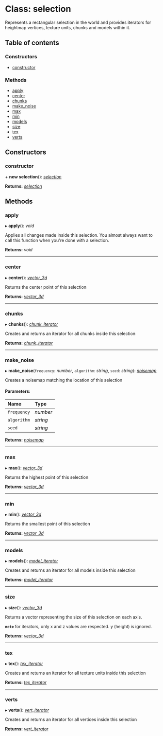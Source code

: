 # Class: selection

Represents a rectangular selection in the world and provides
iterators for heightmap vertices, texture units, chunks and models within it.

## Table of contents

### Constructors

- [constructor](selection.md#constructor)

### Methods

- [apply](selection.md#apply)
- [center](selection.md#center)
- [chunks](selection.md#chunks)
- [make\_noise](selection.md#make_noise)
- [max](selection.md#max)
- [min](selection.md#min)
- [models](selection.md#models)
- [size](selection.md#size)
- [tex](selection.md#tex)
- [verts](selection.md#verts)

## Constructors

### constructor

\+ **new selection**(): [*selection*](selection.md)

**Returns:** [*selection*](selection.md)

## Methods

### apply

▸ **apply**(): *void*

Applies all changes made inside this selection.
You almost always want to call this function when you're done
with a selection.

**Returns:** *void*

___

### center

▸ **center**(): [*vector\_3d*](vector_3d.md)

Returns the center point of this selection

**Returns:** [*vector\_3d*](vector_3d.md)

___

### chunks

▸ **chunks**(): [*chunk\_iterator*](chunk_iterator.md)

Creates and returns an iterator for all chunks inside this selection

**Returns:** [*chunk\_iterator*](chunk_iterator.md)

___

### make\_noise

▸ **make_noise**(`frequency`: *number*, `algorithm`: *string*, `seed`: *string*): [*noisemap*](noisemap.md)

Creates a noisemap matching the location of this selection

#### Parameters:

Name | Type |
:------ | :------ |
`frequency` | *number* |
`algorithm` | *string* |
`seed` | *string* |

**Returns:** [*noisemap*](noisemap.md)

___

### max

▸ **max**(): [*vector\_3d*](vector_3d.md)

Returns the highest point of this selection

**Returns:** [*vector\_3d*](vector_3d.md)

___

### min

▸ **min**(): [*vector\_3d*](vector_3d.md)

Returns the smallest point of this selection

**Returns:** [*vector\_3d*](vector_3d.md)

___

### models

▸ **models**(): [*model\_iterator*](model_iterator.md)

Creates and returns an iterator for all models inside this selection

**Returns:** [*model\_iterator*](model_iterator.md)

___

### size

▸ **size**(): [*vector\_3d*](vector_3d.md)

Returns a vector representing the size of this selection on each axis.

**`note`** for iterators, only x and z values are respected. y (height) is ignored.

**Returns:** [*vector\_3d*](vector_3d.md)

___

### tex

▸ **tex**(): [*tex\_iterator*](tex_iterator.md)

Creates and returns an iterator for all texture units inside this selection

**Returns:** [*tex\_iterator*](tex_iterator.md)

___

### verts

▸ **verts**(): [*vert\_iterator*](vert_iterator.md)

Creates and returns an iterator for all vertices inside this selection

**Returns:** [*vert\_iterator*](vert_iterator.md)

